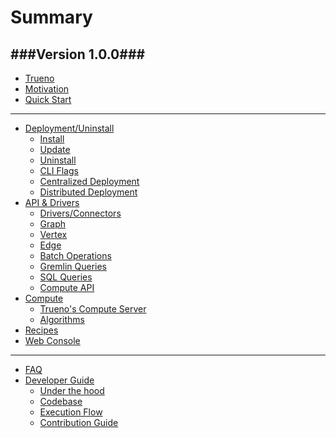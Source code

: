 # Summary

###Version 1.0.0###
---

* [Trueno](README.md)
* [Motivation](pages/motivation/motivation.md)
* [Quick Start](pages/quick-start/quick-start-commands.md)
<!--     - [Commands](pages/quick-start/quick-start-commands.md)
    - [Interactive](pages/quick-start/quick-start-interactive.md) -->
---
* [Deployment/Uninstall]()
    - [Install](pages/deployment-install/install.md)
    - [Update](pages/deployment-install/update.md)
    - [Uninstall](pages/deployment-install/uninstall.md)
    - [CLI Flags](pages/deployment-install/cli-flags.md)
    - [Centralized Deployment](pages/deployment-install/centralized-deployment.md)
    - [Distributed Deployment](pages/deployment-install/distributed-deployment.md)
* [API & Drivers]()
    - [Drivers/Connectors](pages/api-drivers/drivers-connectors/drivers-connectors.md)
    - [Graph]()
    - [Vertex]()
    - [Edge]()
    - [Batch Operations]()
    - [Gremlin Queries]()
    - [SQL Queries]()
    - [Compute API]()
* [Compute]()
    - [Trueno's Compute Server](pages/compute/compute-server/trueno-compute-server.md)
    - [Algorithms](pages/compute/algorithms/algorithms.md)
* [Recipes]() 
* [Web Console]()

---
* [FAQ]() 
* [Developer Guide]() 
    - [Under the hood]()
    - [Codebase]()
    - [Execution Flow]()
    - [Contribution Guide]()